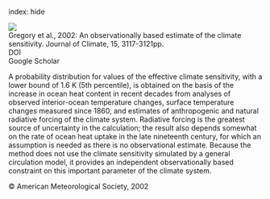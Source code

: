 index: hide

<div class="Citation">
    <div class="Citation-thumb CitationThumb-linked"  data-href="https://doi.org/10.1175/1520-0442(2002)015<3117:aobeot>2.0.co;2">
      <img src="https://static.claimspace.cloud/climate-study-static/refs/thumbs/10/Gregory_et_al_2002-thumb.png" />
    </div>

  <div class="Citation-body">
    <div class="Citation-text">Gregory et al., 2002: An observationally based estimate of the climate sensitivity. <span class="Article-journal">Journal of Climate, </span><span class="Article-volume">15, </span>3117-3121pp.</div>
    <div class="Citation-links">
      <div class="CitationLink" data-href="https://doi.org/10.1175/1520-0442(2002)015<3117:aobeot>2.0.co;2">
        <div class="CitationLink-icon CitationLink-Doi"></div>
        <div class="CitationLink-text">DOI</div>
      </div>
      <div class="CitationLink" data-href="https://scholar.google.com/scholar?q=10.1175/1520-0442(2002)015<3117:aobeot>2.0.co;2">
        <div class="CitationLink-icon CitationLink-Scholar"></div>
        <div class="CitationLink-text">Google Scholar</div>
      </div>
    </div>
  </div>
</div>

A probability distribution for values of the effective climate sensitivity, with a lower bound of 1.6 K (5th percentile), is obtained on the basis of the increase in ocean heat content in recent decades from analyses of observed interior-ocean temperature changes, surface temperature changes measured since 1860, and estimates of anthropogenic and natural radiative forcing of the climate system. Radiative forcing is the greatest source of uncertainty in the calculation; the result also depends somewhat on the rate of ocean heat uptake in the late nineteenth century, for which an assumption is needed as there is no observational estimate. Because the method does not use the climate sensitivity simulated by a general circulation model, it provides an independent observationally based constraint on this important parameter of the climate system.

<div class="Citation-copy">
&copy; American Meteorological Society, 2002
</div>